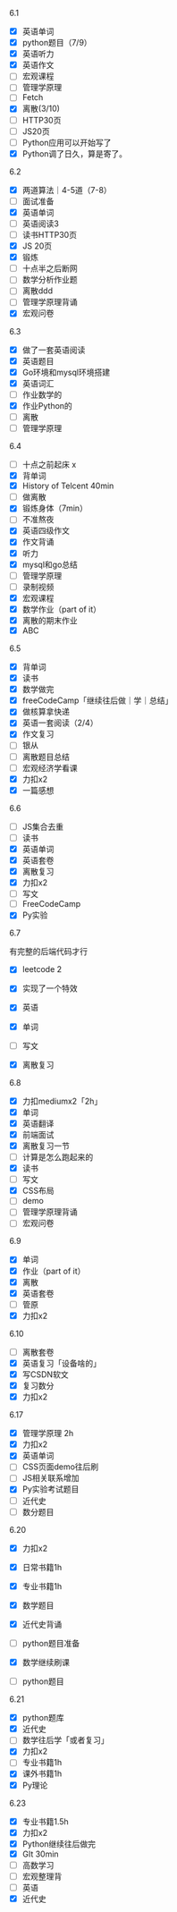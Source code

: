 6.1
- [x] 英语单词
- [x] python题目（7/9）
- [x] 英语听力
- [x] 英语作文
- [ ] 宏观课程
- [ ] 管理学原理
- [ ] Fetch
- [x] 离散(3/10)
- [ ] HTTP30页
- [ ] JS20页
- [ ] Python应用可以开始写了
- [x] Python调了日久，算是寄了。

6.2
- [x] 两道算法｜4-5道（7-8）
- [ ] 面试准备
- [x] 英语单词
- [ ] 英语阅读3
- [ ] 读书HTTP30页
- [x] JS 20页
- [x] 锻炼
- [ ] 十点半之后断网
- [ ] 数学分析作业题
- [ ] 离散ddd
- [ ] 管理学原理背诵
- [x] 宏观问卷

6.3

- [x] 做了一套英语阅读
- [x] 英语题目
- [x] Go环境和mysql环境搭建
- [x] 英语词汇
- [ ] 作业数学的
- [x] 作业Python的
- [ ] 离散
- [ ] 管理学原理

6.4
- [ ] 十点之前起床 x
- [x] 背单词
- [x] History of Telcent 40min
- [ ] 做离散
- [x] 锻炼身体（7min）
- [ ] 不准熬夜
- [x] 英语四级作文
- [x] 作文背诵
- [x] 听力
- [x] mysql和go总结
- [ ] 管理学原理
- [ ] 录制视频
- [x] 宏观课程
- [x] 数学作业（part of it）
- [x] 离散的期末作业
- [x] ABC

6.5

- [x] 背单词
- [x] 读书
- [x] 数学做完
- [x] freeCodeCamp「继续往后做｜学｜总结」
- [x] 做核算拿快递
- [x] 英语一套阅读（2/4）
- [x] 作文复习
- [ ] 银从
- [ ] 离散题目总结
- [ ] 宏观经济学看课
- [x] 力扣x2
- [x] 一篇感想

6.6

- [ ] JS集合去重
- [ ] 读书
- [x] 英语单词
- [x] 英语套卷
- [x] 离散复习
- [x] 力扣x2
- [ ] 写文
- [ ] FreeCodeCamp
- [x] Py实验

6.7

有完整的后端代码才行

- [x] leetcode 2

- [x] 实现了一个特效

- [x] 英语

- [x] 单词

- [ ] 写文

- [x] 离散复习

6.8

- [x] 力扣mediumx2「2h」
- [x] 单词
- [x] 英语翻译
- [x] 前端面试
- [x] 离散复习一节
- [ ] 计算是怎么跑起来的
- [x] 读书
- [ ] 写文
- [x] CSS布局
- [ ] demo
- [ ] 管理学原理背诵
- [ ] 宏观问卷

6.9

- [x] 单词
- [x] 作业（part of it）
- [x] 离散
- [x] 英语套卷
- [ ] 管原
- [x] 力扣x2

6.10

- [ ] 离散套卷
- [x] 英语复习「设备啥的」
- [x] 写CSDN软文
- [x] 复习数分
- [x] 力扣x2

6.17

- [x] 管理学原理 2h
- [x] 力扣x2
- [x] 英语单词
- [ ] CSS页面demo往后刷
- [ ] JS相关联系增加
- [x] Py实验考试题目
- [ ] 近代史
- [ ] 数分题目

6.20

- [x] 力扣x2
- [x] 日常书籍1h
- [x] 专业书籍1h
- [x] 数学题目
- [x] 近代史背诵
- [ ] python题目准备
- [x] 数学继续刷课
- [ ] python题目


6.21
- [x] python题库
- [x] 近代史
- [ ] 数学往后学「或者复习」
- [x] 力扣x2
- [ ] 专业书籍1h
- [x] 课外书籍1h
- [x] Py理论

6.23

- [x] 专业书籍1.5h
- [x] 力扣x2
- [x] Python继续往后做完
- [x] GIt 30min
- [ ] 高数学习
- [ ] 宏观整理背
- [ ] 英语
- [x] 近代史 
